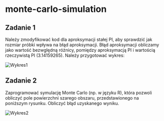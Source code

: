 # monte-carlo-simulation

## Zadanie 1
Należy zmodyfikować kod dla aproksymacji stałej PI, aby sprawdzić jak rozmiar próbki wpływa na błąd aproksymacji. Błąd aproksymacji obliczamy jako wartość bezwględną różnicy, pomiędzy aproksymacją PI i wartością rzeczywistą PI (3.14159265). Należy przygotować wykres:

![Wykres1](https://i.imgur.com/ATC0sbD.png)

## Zadanie 2
Zaprogramować symulację Monte Carlo (np. w języku R), która pozwoli obliczyć pole powierzchni szarego obszaru, przedstawionego na poniższym rysunku. Obliczyć błąd uzyskanego wyniku.

![Wykres2](https://i.imgur.com/hKRwiO3.png)
